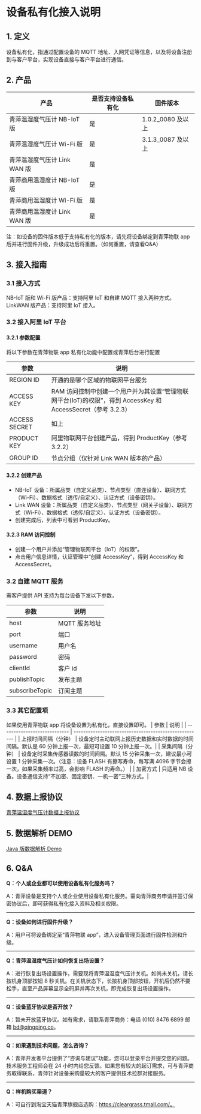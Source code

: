 # 设备私有化接入说明
## 1. 定义
设备私有化，指通过配置设备的 MQTT 地址、入网凭证等信息，以及将设备注册到与客户平台，实现设备直接与客户平台进行通信。

## 2. 产品

| 产品                          | 是否支持设备私有化      | 固件版本                         |
| ---------------------------- | -------------------- | ------------------------------- |
| 青萍温湿度气压计 NB-IoT 版      | 是                    | 1.0.2_0080 及以上                |
| 青萍温湿度气压计 Wi-Fi 版       | 是                    | 3.1.3_0087 及以上                |
| 青萍温湿度气压计 Link WAN 版    | 是                    |                                 |
| 青萍商用温湿度计 NB-IoT 版      | 是                    |                                 |
| 青萍商用温湿度计 Wi-Fi 版       | 是                    |                                 |
| 青萍商用温湿度计 Link WAN 版    | 是                    |                                 |

注：如设备的固件版本低于支持私有化的版本，请先将设备绑定到青萍物联 app 后并进行固件升级，升级成功后将重置。（如何重置，请查看Q&A）

## 3. 接入指南

### 3.1 接入方式
NB-IoT 版和 Wi-Fi 版产品：支持阿里 IoT 和自建 MQTT 接入两种方式。
LinkWAN 版产品：支持阿里 IoT 接入。

### 3.2 接入阿里 IoT 平台

#### 3.2.1 参数配置
将以下参数在青萍物联 app 私有化功能中配置或青萍后台进行配置

| 参数                          | 说明                                                   |
| ---------------------------- | ----------------------------------------------------- |
| REGION ID                    | 开通的是哪个区域的物联网平台服务                           |
| ACCESS KEY                   | RAM 访问控制中创建一个用户并为其设置“管理物联网平台(IoT)的权限”，得到 AccessKey 和 AccessSecret（参考 3.2.3）        |
| ACCESS SECRET                | 如上                                                   |
| PRODUCT KEY                  | 阿里物联网平台创建产品，得到 ProductKey（参考 3.2.2）       |
| GROUP ID                     | 节点分组（仅针对 Link WAN 版本的产品）                     |

#### 3.2.2 创建产品
  - NB-IoT 设备：所属品类（自定义品类）、节点类型（直连设备）、联网方式（Wi-Fi）、数据格式（透传/自定义）、认证方式（设备密钥）。
  - Link WAN 设备：所属品类（自定义品类）、节点类型（网关子设备）、联网方式（Wi-Fi）、数据格式（透传/自定义）、认证方式（设备密钥）。
  - 创建完成后，列表中可看到 ProductKey。

#### 3.2.3 RAM 访问控制  
  - 创建一个用户并添加“管理物联网平台（IoT）的权限”。  
  - 点击用户信息详情，认证管理中“创建 AccessKey”，得到 AccessKey 和 AccessSecret。
  
### 3.2 自建 MQTT 服务
需客户提供 API 支持为每台设备下发以下参数，

| 参数                          | 说明                                                   |
| ---------------------------- | ----------------------------------------------------- |
| host                         | MQTT 服务地址                                           |
| port                         | 端口                                                   |
| username                     | 用户名                                                 |
| password                     | 密码                                                   |
| clientId                     | 客户 id                                                |
| publishTopic                 | 发布主题                                                |
| subscribeTopic               | 订阅主题                                                |


### 3.3 其它配置项
如果使用青萍物联 app 将设备设置为私有化，直接设置即可。
| 参数                          | 说明                                                   |
| ---------------------------- | ----------------------------------------------------- |
| 上报时间间隔（分钟）            | 设备定时主动联网上报历史数据和实时数据的时间间隔。默认是 60 分钟上报一次，最短可设置 10 分钟上报一次。|
| 采集间隔（分钟）                | 设备定时采集传感器读数的时间间隔。默认 15 分钟采集一次，建议最小可设置 1 分钟采集一次。（注意：设备 FLASH 有擦写寿命，每写满 4096 字节会擦一次，如果采集频率过高，会影响 FLASH 的寿命。）                                                   |
| 加密方式                      | 只适用 NB 设备。设备通信支持“不加密、固定密钥、一机一密”三种方式。|


## 4. 数据上报协议
[青萍温湿度气压计数据上报协议](https://qingping.feishu.cn/docs/doccnsQEUKIl4ySLumxSqYktH4d)


## 5. 数据解析 DEMO
[Java 版数据解析 Demo](https://qingping.feishu.cn/docs/doccnsQEUKIl4ySLumxSqYktH4d)


## 6. Q&A
  **Q：个人或企业都可以使用设备私有化服务吗？**
  
  A：青萍设备是支持个人或企业使用设备私有化服务。需向青萍商务申请并签订保密协议后，即可获得私有化接入资料及相关权限。

----

  **Q：设备如何进行固件升级？**
  
  A：用户可将设备绑定至“青萍物联 app”，进入设备管理页面进行固件检测和升级。

----

  **Q：青萍温湿度气压计如何恢复出场设置？**
  
  A：进行恢复出场设置操作，需要现将青萍温湿度气压计关机。如尚未关机，请长按机身顶部按钮 8 秒关机。在关机状态下，长按机身顶部按钮，开机后仍然不要松手，直至产品屏幕显示全码屏并再次关机，即完成恢复出场设置操作。

----

  **Q：设备蓝牙协议是否开放？**
  
  A：暂未开放蓝牙协议。如有需求，请联系青萍商务：电话 (010) 8476 6899   邮箱 bd@qingping.co。

----

  **Q：如果遇到技术问题，怎么咨询？**
  
  A：青萍开发者平台提供了“咨询与建议”功能，您可以登录平台并提交您的问题。技术服务工程师会在 24 小时内给您反馈。如果您有较大的起订需求，可与青萍商务取得联系，青萍针对设备采购量较大的客户提供技术拉群对接服务。

----
  **Q：样机购买渠道？**
  
  A：可自行到淘宝天猫青萍旗舰店选购：https://cleargrass.tmall.com/。
